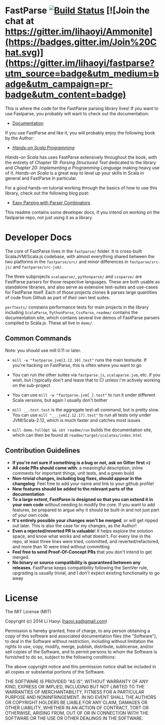 FastParse [![Build Status](https://travis-ci.org/lihaoyi/fastparse.svg?branch=master)](https://travis-ci.org/lihaoyi/fastparse) [![Join the chat at https://gitter.im/lihaoyi/Ammonite](https://badges.gitter.im/Join%20Chat.svg)](https://gitter.im/lihaoyi/fastparse?utm_source=badge&utm_medium=badge&utm_campaign=pr-badge&utm_content=badge)
=========

This is where the code for the FastParse parsing library lives! If you want
to use Fastparse, you probably will want to check out the documentation:

- [Documentation](https://com-lihaoyi.github.io/fastparse)

If you use FastParse and like it, you will probably enjoy the following book by the Author:

- [*Hands-on Scala Programming*](https://www.handsonscala.com/)

*Hands-on Scala* has uses FastParse extensively throughout the book, with
the entirety of *Chapter 19: Parsing Structured Text* dedicated to 
the library and *Chapter 20: Implementing a Programming Language* making heavy
use of it. *Hands-on Scala* is a great way to level up your skills in Scala
in general and FastParse in particular.

For a good hands-on tutorial working through the basics of how to use this
library, check out the following blog post:

- [Easy Parsing with Parser Combinators](http://www.lihaoyi.com/post/EasyParsingwithParserCombinators.html)

This readme contains some developer docs, if you intend on working on the
fastparse repo, not just using it as a library.

Developer Docs
==============

The core of FastParse lives in the `fastparse/` folder. It is cross-built
ScalaJVM/Scala.js codebase, with almost everything shared between the two
platforms in the `fastparse/src/` and minor differences in `fastparse/src-js/`
and `fastparse/src-jvm/`.

The three subprojects `scalaparse/`, `pythonparse/` and `cssparse/` are
FastParse parsers for those respective languages. These are both usable as
standalone libraries, and also serve as extensive test-suites and use-cases for
FastParse itself. Each of those projects clones & parses large quantities of
code from Github as part of *their* own test suites.

`perftests/` constains performance tests for main projects in the library
including `ScalaParse`, `PythonParse`, `CssParse`, `readme/` contains the
documentation site, which contains several live demos of FastParse parsers
compiled to Scala.js. These all live in `demo/`.

Common Commands
---------------

Note: you should use mill 0.11 or later.

- `mill -w "fastparse.jvm[2.12.10].test"` runs the main testsuite. If you're
  hacking on FastParse, this is often where you want to go

- You can run the other suites via `fastparse.js`, `scalaparse.jvm`, etc. if you
  wish, but I typically don't and leave that to CI unless I'm actively working
  on the sub-project

- You can use `mill -w "fastparse.jvm[_].test"` to run it under different Scala
  versions, but again I usually don't bother

- `mill __.test.test` is the aggregate test-all command, but is pretty slow. You
  can use `mill "__.jvm[2.12.17].test"` to run all tests only under JVM/Scala-2.12,
  which is much faster and catches most issues

- `mill demo.fullOpt && sbt readme/run` builds the documentation site, which can
  then be found at `readme/target/scalatex/index.html`

Contribution Guidelines
-----------------------

- **If you're not sure if something is a bug or not, ask on Gitter first =)**
- **All code PRs should come with**: a meaningful description, inline comments for important things, unit tests, and a green build
- **Non-trivial changes, including bug fixes, should appear in the changelog**. Feel free to add your name and link to your github profile!
- **New features should be added to the relevant parts of the documentation**
- **To a large extent, FastParse is designed so that you can extend it in your own code** without needing to modify the core. If you want to add features, be prepared to argue why it should be built-in and not just part of your own code.
- **It's entirely possible your changes won't be merged**, or will get ripped out later. This is also the case for my changes, as the Author!
- **Even a rejected/reverted PR is valuable**! It helps explore the solution space, and know what works and what doesn't. For every line in the repo, at least three lines were tried, committed, and reverted/refactored, and more than 10 were tried without committing.
- **Feel free to send Proof-Of-Concept PRs** that you don't intend to get merged.
- **No binary or source compatibility is guaranteed between any releases**. FastParse keeps compatibility following the SemVer rule, upgrading is usually trivial, and I don't expect existing functionality to go away

License
=======

The MIT License (MIT)

Copyright (c) 2014 Li Haoyi (haoyi.sg@gmail.com)

Permission is hereby granted, free of charge, to any person obtaining a copy
of this software and associated documentation files (the "Software"), to deal
in the Software without restriction, including without limitation the rights
to use, copy, modify, merge, publish, distribute, sublicense, and/or sell
copies of the Software, and to permit persons to whom the Software is
furnished to do so, subject to the following conditions:

The above copyright notice and this permission notice shall be included in
all copies or substantial portions of the Software.

THE SOFTWARE IS PROVIDED "AS IS", WITHOUT WARRANTY OF ANY KIND, EXPRESS OR
IMPLIED, INCLUDING BUT NOT LIMITED TO THE WARRANTIES OF MERCHANTABILITY,
FITNESS FOR A PARTICULAR PURPOSE AND NONINFRINGEMENT. IN NO EVENT SHALL THE
AUTHORS OR COPYRIGHT HOLDERS BE LIABLE FOR ANY CLAIM, DAMAGES OR OTHER
LIABILITY, WHETHER IN AN ACTION OF CONTRACT, TORT OR OTHERWISE, ARISING FROM,
OUT OF OR IN CONNECTION WITH THE SOFTWARE OR THE USE OR OTHER DEALINGS IN
THE SOFTWARE.
